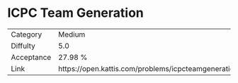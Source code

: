 # ICPC Team Generation

<table>
    <tr>
        <td>Category</td>
        <td>Medium</td>
    </tr>
    <tr>
        <td>Diffulty</td>
        <td>5.0</td>
    </tr>
    <tr>
        <td>Acceptance</td>
        <td>27.98 %</td>
    </tr>
    <tr>
        <td>Link</td>
        <td>https://open.kattis.com/problems/icpcteamgeneration</td>
    </tr>
</table>